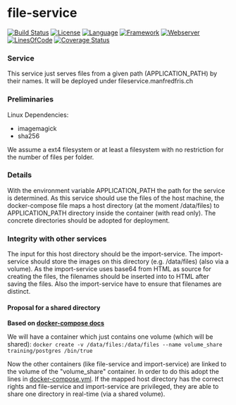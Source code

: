# file-service #
[![Build Status](https://travis-ci.org/slidewiki/file-service.svg?branch=master)](https://travis-ci.org/slidewiki/file-service)
[![License](https://img.shields.io/badge/License-MPL%202.0-green.svg)](https://github.com/slidewiki/file-service/blob/master/LICENSE)
[![Language](https://img.shields.io/badge/Language-Javascript%20ECMA2015-lightgrey.svg)](https://developer.mozilla.org/en-US/docs/Web/JavaScript)
[![Framework](https://img.shields.io/badge/Framework-NodeJS%206.4.0-blue.svg)](https://nodejs.org/)
[![Webserver](https://img.shields.io/badge/Webserver-Hapi%2014.1.0-blue.svg)](http://hapijs.com/)
[![LinesOfCode](https://img.shields.io/badge/LOC-0-lightgrey.svg)](https://github.com/slidewiki/file-service/blob/master/application/package.json)
[![Coverage Status](https://coveralls.io/repos/github/slidewiki/file-service/badge.svg?branch=master)](https://coveralls.io/github/slidewiki/file-service?branch=master)

### Service ###
This service just serves files from a given path (APPLICATION_PATH) by their names.
It will be deployed under fileservice.manfredfris.ch

### Preliminaries ###

Linux Dependencies:
- imagemagick
- sha256

We assume a ext4 filesystem or at least a filesystem with no restriction for the number of files per folder.

### Details ###
With the environment variable APPLICATION_PATH the path for the service is determined.
As this service should use the files of the host machine, the docker-compose file maps a host directory (at the moment /data/files) to APPLICATION_PATH directory inside the container (with read only).
The concrete directories should be adopted for deployment.

### Integrity with other services ###
The input for this host directory should be the import-service.
The import-service should store the images on this directory (e.g. /data/files) (also via a volume).
As the import-service uses base64 from HTML as source for creating the files, the filenames should be inserted into to HTML after saving the files.
Also the import-service have to ensure that filenames are distinct.

#### Proposal for a shared directory ####
**Based on [docker-compose docs](https://docs.docker.com/engine/tutorials/dockervolumes/#/creating-and-mounting-a-data-volume-container)**

We will have a container which just contains one volume (which will be shared):
`docker create -v /data/files:/data/files --name volume_share training/postgres /bin/true`

Now the other containers (like file-service and import-service) are linked to the volume of the "volume_share" container.
In order to do this adopt the lines in [docker-compose.yml](https://github.com/slidewiki/file-service/blob/master/docker-compose.yml).
If the mapped host directory has the correct rights and file-service and import-service are privileged, they are able to share one directory in real-time (via a shared volume).
